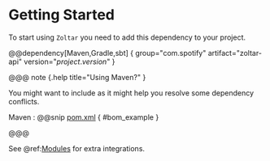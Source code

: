 # Getting Started

To start using `Zoltar` you need to add this dependency to your project.

@@dependency[Maven,Gradle,sbt] {
  group="com.spotify"
  artifact="zoltar-api"
  version="$project.version$"
}

@@@ note {.help title="Using Maven?" }

You might want to include as it might help you resolve some dependency conflicts.

Maven
:   @@snip [pom.xml](../../../examples/apollo-service-example/pom.xml) { #bom_example }

@@@


See @ref:[Modules](modules/index.md) for extra integrations.